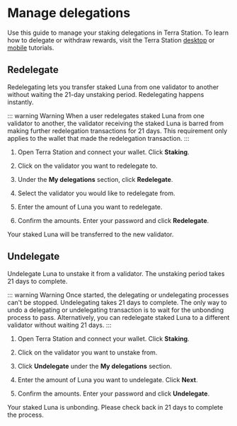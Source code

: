 # Manage delegations

Use this guide to manage your staking delegations in Terra Station. To learn how to delegate or withdraw rewards, visit the Terra Station [desktop](/Tutorials/Get-started/Terra-Station-desktop.md) or [mobile](/Tutorials/Get-started/Terra-Station-mobile.md) tutorials.  

## Redelegate

Redelegating lets you transfer staked Luna from one validator to another without waiting the 21-day unstaking period. Redelegating happens instantly.

::: warning Warning
When a user redelegates staked Luna from one validator to another, the validator receiving the staked Luna is barred from making further redelegation transactions for 21 days. This requirement only applies to the wallet that made the redelegation transaction.
:::

1. Open Terra Station and connect your wallet. Click **Staking**.

2. Click on the validator you want to redelegate to.

3. Under the **My delegations** section, click **Redelegate**.

4. Select the validator you would like to redelegate from.

5. Enter the amount of Luna you want to redelegate.

6. Confirm the amounts. Enter your password and click **Redelegate**.

Your staked Luna will be transferred to the new validator.

## Undelegate

Undelegate Luna to unstake it from a validator. The unstaking period takes 21 days to complete.

::: warning Warning
Once started, the delegating or undelegating processes can't be stopped.
Undelegating takes 21 days to complete. The only way to undo a delegating or undelegating transaction is to wait for the unbonding process to pass. Alternatively, you can redelegate staked Luna to a different validator without waiting 21 days.
:::

1. Open Terra Station and connect your wallet. Click **Staking**.

2. Click on the validator you want to unstake from.

3. Click **Undelegate** under the **My delegations** section.

4. Enter the amount of Luna you want to undelegate. Click **Next**.

4. Confirm the amounts. Enter your password and click **Undelegate**.

Your staked Luna is unbonding. Please check back in 21 days to complete the process.
